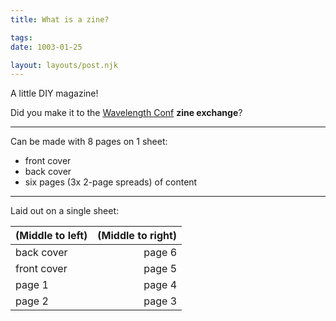 ```yaml
---
title: What is a zine?

tags:
date: 1003-01-25

layout: layouts/post.njk
---
```


A little DIY magazine!

Did you make it to the [Wavelength Conf](https://wavelengthconf.com) **zine exchange**?

---

Can be made with 8 pages on 1 sheet: 

- front cover
- back cover
- six pages (3x 2-page spreads) of content

---

Laid out on a single sheet:

| (Middle to left) | (Middle to right)  |
| :--- | ---: |
| back cover | page 6 |
| front cover | page 5 |
| page 1 | page 4 |
| page 2 | page 3 |